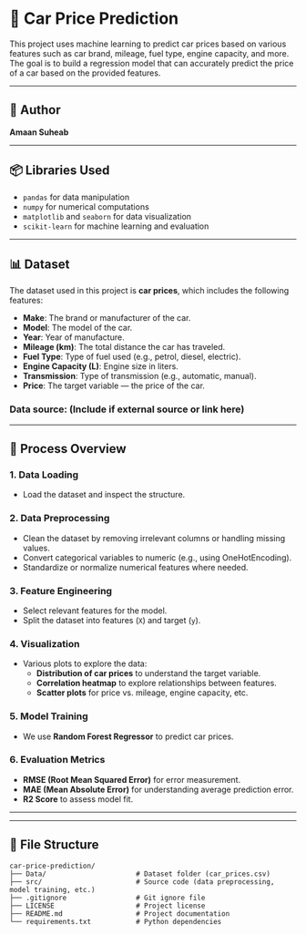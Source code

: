 # 🚗 Car Price Prediction

This project uses machine learning to predict car prices based on various features such as car brand, mileage, fuel type, engine capacity, and more. The goal is to build a regression model that can accurately predict the price of a car based on the provided features.

---

## 👤 Author

**Amaan Suheab**

---

## 📦 Libraries Used

- `pandas` for data manipulation
- `numpy` for numerical computations
- `matplotlib` and `seaborn` for data visualization
- `scikit-learn` for machine learning and evaluation

---

## 📊 Dataset

The dataset used in this project is **car prices**, which includes the following features:

- **Make**: The brand or manufacturer of the car.
- **Model**: The model of the car.
- **Year**: Year of manufacture.
- **Mileage (km)**: The total distance the car has traveled.
- **Fuel Type**: Type of fuel used (e.g., petrol, diesel, electric).
- **Engine Capacity (L)**: Engine size in liters.
- **Transmission**: Type of transmission (e.g., automatic, manual).
- **Price**: The target variable — the price of the car.

### Data source: (Include if external source or link here)

---

## 🧪 Process Overview

### 1. **Data Loading**
   - Load the dataset and inspect the structure.

### 2. **Data Preprocessing**
   - Clean the dataset by removing irrelevant columns or handling missing values.
   - Convert categorical variables to numeric (e.g., using OneHotEncoding).
   - Standardize or normalize numerical features where needed.

### 3. **Feature Engineering**
   - Select relevant features for the model.
   - Split the dataset into features (`X`) and target (`y`).

### 4. **Visualization**
   - Various plots to explore the data:
     - **Distribution of car prices** to understand the target variable.
     - **Correlation heatmap** to explore relationships between features.
     - **Scatter plots** for price vs. mileage, engine capacity, etc.

### 5. **Model Training**
   - We use **Random Forest Regressor** to predict car prices.

### 6. **Evaluation Metrics**
   - **RMSE (Root Mean Squared Error)** for error measurement.
   - **MAE (Mean Absolute Error)** for understanding average prediction error.
   - **R2 Score** to assess model fit.

---


---

## 📁 File Structure

```
car-price-prediction/
├── Data/                      # Dataset folder (car_prices.csv)
├── src/                       # Source code (data preprocessing, model training, etc.)
├── .gitignore                 # Git ignore file
├── LICENSE                    # Project license
├── README.md                  # Project documentation
└── requirements.txt           # Python dependencies
```
